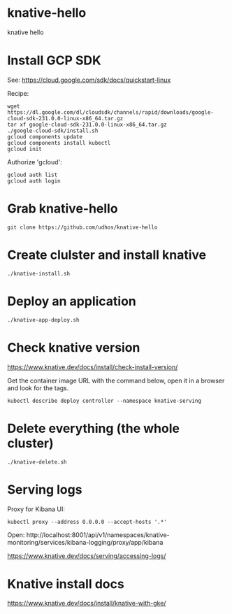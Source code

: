 # knative-hello

knative hello

# Install GCP SDK

See: https://cloud.google.com/sdk/docs/quickstart-linux

Recipe:

    wget https://dl.google.com/dl/cloudsdk/channels/rapid/downloads/google-cloud-sdk-231.0.0-linux-x86_64.tar.gz
    tar xf google-cloud-sdk-231.0.0-linux-x86_64.tar.gz
    ./google-cloud-sdk/install.sh
    gcloud components update
    gcloud components install kubectl
    gcloud init

Authorize 'gcloud':

    gcloud auth list
    gcloud auth login

# Grab knative-hello

    git clone https://github.com/udhos/knative-hello

# Create clulster and install knative

    ./knative-install.sh

# Deploy an application

    ./knative-app-deploy.sh

# Check knative version

https://www.knative.dev/docs/install/check-install-version/

Get the container image URL with the command below, open it in a browser and look for the tags.

    kubectl describe deploy controller --namespace knative-serving

# Delete everything (the whole cluster)

    ./knative-delete.sh

# Serving logs

Proxy for Kibana UI:

    kubectl proxy --address 0.0.0.0 --accept-hosts '.*'

Open: http://localhost:8001/api/v1/namespaces/knative-monitoring/services/kibana-logging/proxy/app/kibana

https://www.knative.dev/docs/serving/accessing-logs/

# Knative install docs

https://www.knative.dev/docs/install/knative-with-gke/

